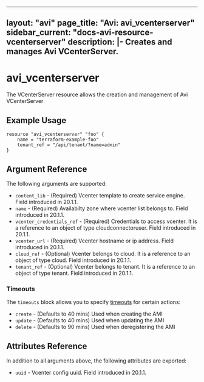 <!--
    Copyright 2021 VMware, Inc.
    SPDX-License-Identifier: Mozilla Public License 2.0
-->
---
layout: "avi"
page_title: "Avi: avi_vcenterserver"
sidebar_current: "docs-avi-resource-vcenterserver"
description: |-
  Creates and manages Avi VCenterServer.
---

# avi_vcenterserver

The VCenterServer resource allows the creation and management of Avi VCenterServer

## Example Usage

```hcl
resource "avi_vcenterserver" "foo" {
    name = "terraform-example-foo"
    tenant_ref = "/api/tenant/?name=admin"
}
```

## Argument Reference

The following arguments are supported:

* `content_lib` - (Required) Vcenter template to create service engine. Field introduced in 20.1.1.
* `name` - (Required) Availabilty zone where vcenter list belongs to. Field introduced in 20.1.1.
* `vcenter_credentials_ref` - (Required) Credentials to access vcenter. It is a reference to an object of type cloudconnectoruser. Field introduced in 20.1.1.
* `vcenter_url` - (Required) Vcenter hostname or ip address. Field introduced in 20.1.1.
* `cloud_ref` - (Optional) Vcenter belongs to cloud. It is a reference to an object of type cloud. Field introduced in 20.1.1.
* `tenant_ref` - (Optional) Vcenter belongs to tenant. It is a reference to an object of type tenant. Field introduced in 20.1.1.


### Timeouts

The `timeouts` block allows you to specify [timeouts](https://www.terraform.io/docs/configuration/resources.html#timeouts) for certain actions:

* `create` - (Defaults to 40 mins) Used when creating the AMI
* `update` - (Defaults to 40 mins) Used when updating the AMI
* `delete` - (Defaults to 90 mins) Used when deregistering the AMI

## Attributes Reference

In addition to all arguments above, the following attributes are exported:

* `uuid` -  Vcenter config uuid. Field introduced in 20.1.1.

